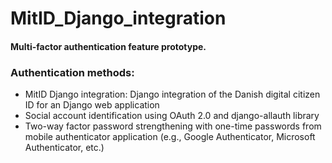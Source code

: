 # MitID_Django_integration
 #### Multi-factor authentication feature prototype.

 ### Authentication methods:
 - MitID Django integration: Django integration of the Danish digital citizen ID for an Django web application
 - Social account identification using OAuth 2.0 and django-allauth library
 - Two-way factor password strengthening with one-time passwords from mobile authenticator application (e.g., Google Authenticator, Microsoft Authenticator, etc.)
